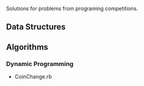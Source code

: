 
Solutions for problems from programing competitions.

## Data Structures

## Algorithms

### Dynamic Programming

- CoinChange.rb
